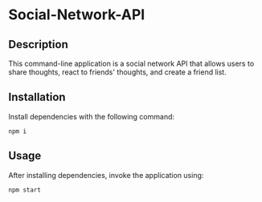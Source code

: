 # Social-Network-API

## Description

This command-line application is a social network API that allows users to share thoughts, react to friends' thoughts, and create a friend list. 

## Installation

Install dependencies with the following command:
```
npm i
```

## Usage

After installing dependencies, invoke the application using:
```
npm start
```

